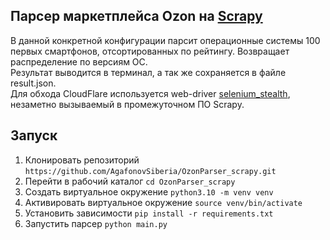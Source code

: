 
## Парсер маркетплейса Ozon на <a href="https://scrapy.org/">Scrapy</a>
В данной конкретной конфигурации парсит операционные системы 100 первых смартфонов, отсортированных по рейтингу. Возвращает распределение по версиям ОС.<br>
Результат выводится в терминал, а так же сохраняется в файле result.json.<br>
Для обхода CloudFlare используется web-driver <a href="https://pypi.org/project/selenium-stealth/">selenium_stealth</a>, незаметно вызываемый в промежуточном ПО Scrapy.


## Запуск
<ol>
  <li>Клонировать репозиторий <code>https://github.com/AgafonovSiberia/OzonParser_scrapy.git</code>
  <li>Перейти в рабочий каталог <code>cd OzonParser_scrapy</code>
  <li>Создать виртуальное окружение <code>python3.10 -m venv venv</code>
  <li>Активировать виртуальное окружение <code>source venv/bin/activate</code>
  <li>Установить зависимости <code>pip install -r requirements.txt</code>
  <li>Запустить парсер <code>python main.py</code>
</ol>


